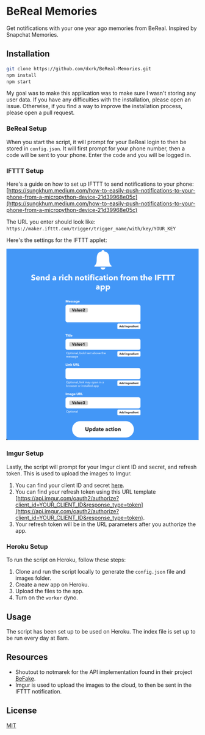# BeReal Memories

Get notifications with your one year ago memories from BeReal. Inspired by Snapchat Memories.

## Installation

```bash
git clone https://github.com/dxrk/BeReal-Memories.git
npm install
npm start
```

My goal was to make this application was to make sure I wasn't storing any user data. If you have any difficulties with the installation, please open an issue. Otherwise, if you find a way to improve the installation process, please open a pull request.

### BeReal Setup

When you start the script, it will prompt for your BeReal login to then be stored in `config.json`. It will first prompt for your phone number, then a code will be sent to your phone. Enter the code and you will be logged in.

### IFTTT Setup

Here's a guide on how to set up IFTTT to send notifications to your phone: [https://sungkhum.medium.com/how-to-easily-push-notifications-to-your-phone-from-a-micropython-device-21d39968e05c](https://sungkhum.medium.com/how-to-easily-push-notifications-to-your-phone-from-a-micropython-device-21d39968e05c)

The URL you enter should look like: `https://maker.ifttt.com/trigger/trigger_name/with/key/YOUR_KEY`

Here's the settings for the IFTTT applet:

![IFTTT-setup.png](IFTTT-setup.png)

### Imgur Setup

Lastly, the script will prompt for your Imgur client ID and secret, and refresh token. This is used to upload the images to Imgur.

1. You can find your client ID and secret [here](https://api.imgur.com/oauth2/addclient).
2. You can find your refresh token using this URL template [https://api.imgur.com/oauth2/authorize?client_id=YOUR_CLIENT_ID&response_type=token](https://api.imgur.com/oauth2/authorize?client_id=YOUR_CLIENT_ID&response_type=token).
3. Your refresh token will be in the URL parameters after you authorize the app.

### Heroku Setup

To run the script on Heroku, follow these steps:

1. Clone and run the script locally to generate the `config.json` file and images folder.
2. Create a new app on Heroku.
3. Upload the files to the app.
4. Turn on the `worker` dyno.

## Usage

The script has been set up to be used on Heroku. The index file is set up to be run every day at 8am.

## Resources

- Shoutout to notmarek for the API implementation found in their project [BeFake](https://github.com/notmarek/BeFake).
- Imgur is used to upload the images to the cloud, to then be sent in the IFTTT notification.

## License

[MIT](https://choosealicense.com/licenses/mit/)
